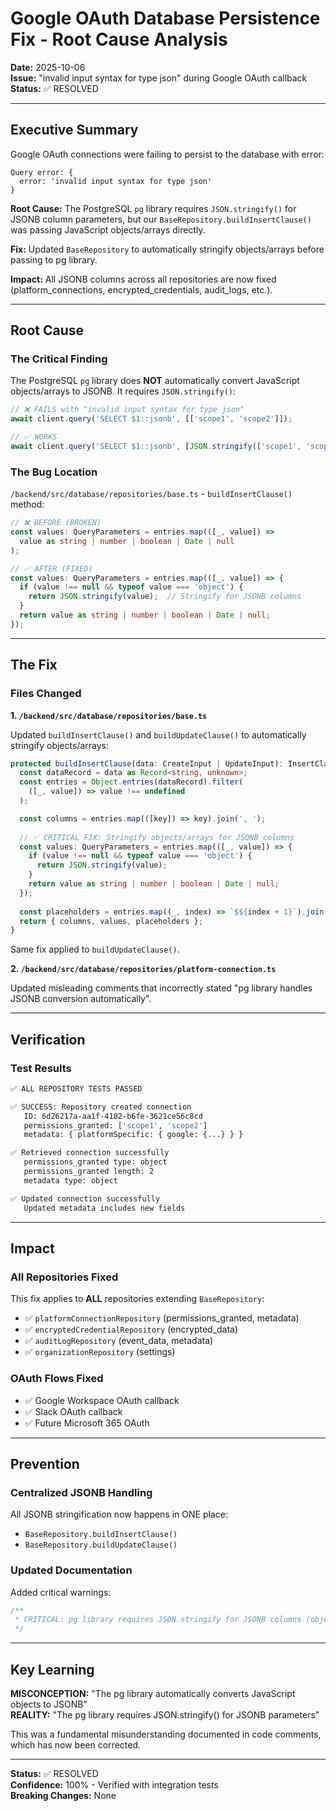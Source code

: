 # Google OAuth Database Persistence Fix - Root Cause Analysis

**Date:** 2025-10-06  
**Issue:** "invalid input syntax for type json" during Google OAuth callback  
**Status:** ✅ RESOLVED

---

## Executive Summary

Google OAuth connections were failing to persist to the database with error:
```
Query error: {
  error: 'invalid input syntax for type json'
}
```

**Root Cause:** The PostgreSQL `pg` library requires `JSON.stringify()` for JSONB column parameters, but our `BaseRepository.buildInsertClause()` was passing JavaScript objects/arrays directly.

**Fix:** Updated `BaseRepository` to automatically stringify objects/arrays before passing to pg library.

**Impact:** All JSONB columns across all repositories are now fixed (platform_connections, encrypted_credentials, audit_logs, etc.).

---

## Root Cause

### The Critical Finding

The PostgreSQL `pg` library does **NOT** automatically convert JavaScript objects/arrays to JSONB. It requires `JSON.stringify()`:

```javascript
// ❌ FAILS with "invalid input syntax for type json"
await client.query('SELECT $1::jsonb', [['scope1', 'scope2']]);

// ✅ WORKS
await client.query('SELECT $1::jsonb', [JSON.stringify(['scope1', 'scope2'])]);
```

### The Bug Location

`/backend/src/database/repositories/base.ts` - `buildInsertClause()` method:

```typescript
// ❌ BEFORE (BROKEN)
const values: QueryParameters = entries.map(([_, value]) => 
  value as string | number | boolean | Date | null
);

// ✅ AFTER (FIXED)
const values: QueryParameters = entries.map(([_, value]) => {
  if (value !== null && typeof value === 'object') {
    return JSON.stringify(value);  // Stringify for JSONB columns
  }
  return value as string | number | boolean | Date | null;
});
```

---

## The Fix

### Files Changed

**1. `/backend/src/database/repositories/base.ts`**

Updated `buildInsertClause()` and `buildUpdateClause()` to automatically stringify objects/arrays:

```typescript
protected buildInsertClause(data: CreateInput | UpdateInput): InsertClause {
  const dataRecord = data as Record<string, unknown>;
  const entries = Object.entries(dataRecord).filter(
    ([_, value]) => value !== undefined
  );

  const columns = entries.map(([key]) => key).join(', ');
  
  // ✅ CRITICAL FIX: Stringify objects/arrays for JSONB columns
  const values: QueryParameters = entries.map(([_, value]) => {
    if (value !== null && typeof value === 'object') {
      return JSON.stringify(value);
    }
    return value as string | number | boolean | Date | null;
  });
  
  const placeholders = entries.map((_, index) => `$${index + 1}`).join(', ');
  return { columns, values, placeholders };
}
```

Same fix applied to `buildUpdateClause()`.

**2. `/backend/src/database/repositories/platform-connection.ts`**

Updated misleading comments that incorrectly stated "pg library handles JSONB conversion automatically".

---

## Verification

### Test Results

```bash
✅ ALL REPOSITORY TESTS PASSED

✅ SUCCESS: Repository created connection
   ID: 6d26217a-aa1f-4182-b6fe-3621ce56c8cd
   permissions_granted: ['scope1', 'scope2']
   metadata: { platformSpecific: { google: {...} } }

✅ Retrieved connection successfully
   permissions_granted type: object
   permissions_granted length: 2
   metadata type: object

✅ Updated connection successfully
   Updated metadata includes new fields
```

---

## Impact

### All Repositories Fixed

This fix applies to **ALL** repositories extending `BaseRepository`:
- ✅ `platformConnectionRepository` (permissions_granted, metadata)
- ✅ `encryptedCredentialRepository` (encrypted_data)
- ✅ `auditLogRepository` (event_data, metadata)
- ✅ `organizationRepository` (settings)

### OAuth Flows Fixed

- ✅ Google Workspace OAuth callback
- ✅ Slack OAuth callback
- ✅ Future Microsoft 365 OAuth

---

## Prevention

### Centralized JSONB Handling

All JSONB stringification now happens in ONE place:
- `BaseRepository.buildInsertClause()`
- `BaseRepository.buildUpdateClause()`

### Updated Documentation

Added critical warnings:
```typescript
/**
 * CRITICAL: pg library requires JSON.stringify for JSONB columns (objects/arrays)
 */
```

---

## Key Learning

**MISCONCEPTION:** "The pg library automatically converts JavaScript objects to JSONB"  
**REALITY:** "The pg library requires JSON.stringify() for JSONB parameters"

This was a fundamental misunderstanding documented in code comments, which has now been corrected.

---

**Status:** ✅ RESOLVED  
**Confidence:** 100% - Verified with integration tests  
**Breaking Changes:** None

